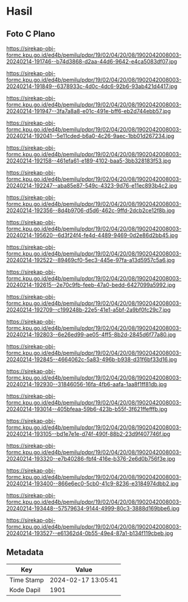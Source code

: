 # Hasil

## Foto C Plano

https://sirekap-obj-formc.kpu.go.id/ed4b/pemilu/pdpr/19/02/04/20/08/1902042008003-20240214-191746--b74d3868-d2aa-44d6-9642-e4ca5083df07.jpg

https://sirekap-obj-formc.kpu.go.id/ed4b/pemilu/pdpr/19/02/04/20/08/1902042008003-20240214-191849--6378933c-4d0c-4dc6-92b6-93ab421d4417.jpg

https://sirekap-obj-formc.kpu.go.id/ed4b/pemilu/pdpr/19/02/04/20/08/1902042008003-20240214-191947--3fa7a8a8-e01c-491e-bff6-eb2d744ebb57.jpg

https://sirekap-obj-formc.kpu.go.id/ed4b/pemilu/pdpr/19/02/04/20/08/1902042008003-20240214-192041--5e11cded-b6a0-4c26-9aec-1bb01d267234.jpg

https://sirekap-obj-formc.kpu.go.id/ed4b/pemilu/pdpr/19/02/04/20/08/1902042008003-20240214-192158--461efa61-e189-4102-baa5-3bb328183f53.jpg

https://sirekap-obj-formc.kpu.go.id/ed4b/pemilu/pdpr/19/02/04/20/08/1902042008003-20240214-192247--aba85e87-549c-4323-9d76-e11ec893b4c2.jpg

https://sirekap-obj-formc.kpu.go.id/ed4b/pemilu/pdpr/19/02/04/20/08/1902042008003-20240214-192356--8d4b9706-d5d6-462c-9ffd-2dcb2ce12f8b.jpg

https://sirekap-obj-formc.kpu.go.id/ed4b/pemilu/pdpr/19/02/04/20/08/1902042008003-20240214-195620--6d3f24f4-fe4d-4489-9469-0d2e86d2bb45.jpg

https://sirekap-obj-formc.kpu.go.id/ed4b/pemilu/pdpr/19/02/04/20/08/1902042008003-20240214-192522--89469cf0-5ec3-445e-97fa-a13d5957c5a6.jpg

https://sirekap-obj-formc.kpu.go.id/ed4b/pemilu/pdpr/19/02/04/20/08/1902042008003-20240214-192615--2e70c9fb-feeb-47a0-bedd-6427099a5992.jpg

https://sirekap-obj-formc.kpu.go.id/ed4b/pemilu/pdpr/19/02/04/20/08/1902042008003-20240214-192709--c199248b-22e5-41e1-a5bf-2a9bf0fc29c7.jpg

https://sirekap-obj-formc.kpu.go.id/ed4b/pemilu/pdpr/19/02/04/20/08/1902042008003-20240214-192803--6e26ed99-ae05-4ff5-8b2d-2845d6f77a80.jpg

https://sirekap-obj-formc.kpu.go.id/ed4b/pemilu/pdpr/19/02/04/20/08/1902042008003-20240214-192845--4664062c-5a83-496b-b938-d31f6bf33d16.jpg

https://sirekap-obj-formc.kpu.go.id/ed4b/pemilu/pdpr/19/02/04/20/08/1902042008003-20240214-192930--31846056-16fa-4fb6-aafa-1aa8f1ff81db.jpg

https://sirekap-obj-formc.kpu.go.id/ed4b/pemilu/pdpr/19/02/04/20/08/1902042008003-20240214-193014--405bfeaa-59b6-423b-b55f-3f621ffefffb.jpg

https://sirekap-obj-formc.kpu.go.id/ed4b/pemilu/pdpr/19/02/04/20/08/1902042008003-20240214-193105--bd1e7e1e-d74f-490f-88b2-23d9f407746f.jpg

https://sirekap-obj-formc.kpu.go.id/ed4b/pemilu/pdpr/19/02/04/20/08/1902042008003-20240214-193320--e7b40286-fbf4-416e-b376-2e6d0b756f3e.jpg

https://sirekap-obj-formc.kpu.go.id/ed4b/pemilu/pdpr/19/02/04/20/08/1902042008003-20240214-193400--866e6ec0-5cb0-41c9-8236-e3184974dbb2.jpg

https://sirekap-obj-formc.kpu.go.id/ed4b/pemilu/pdpr/19/02/04/20/08/1902042008003-20240214-193448--57579634-9144-4999-80c3-3888d169bbe6.jpg

https://sirekap-obj-formc.kpu.go.id/ed4b/pemilu/pdpr/19/02/04/20/08/1902042008003-20240214-193527--e61362d4-0b55-49e4-87a1-b134f119cbeb.jpg


## Metadata

| Key        | Value               |
| ---------- | ------------------- |
| Time Stamp | 2024-02-17 13:05:41 |
| Kode Dapil | 1901                |



